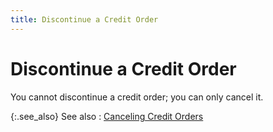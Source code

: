 ```yaml
---
title: Discontinue a Credit Order
---
```


# Discontinue a Credit Order


You cannot discontinue a credit order; you can only cancel it.


{:.see_also}
See also
: [Canceling  Credit Orders]({{site.sp_baseurl}}/sales-ret-docs/cos/co-proc/cancel-a-credit-order/canceling_a_credit_order.html)
